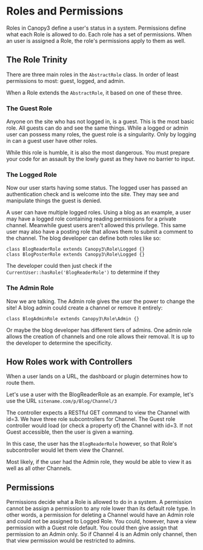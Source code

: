 # Roles and Permissions

Roles in Canopy3 define a user's status in a system. Permissions define what each Role is allowed to do. Each role has a set of permissions. When an user is assigned a Role, the role's permissions apply to them as well.

## The Role Trinity
There are three main roles in the ```AbstractRole``` class. In order of least permissions to most: guest, logged, and admin.

When a Role extends the ```AbstractRole```, it based on one of these three.

### The Guest Role
Anyone on the site who has not logged in, is a guest. This is the most basic role. All guests can do and see the same things. While a logged or admin user can possess many roles, the guest role is a singularity. Only by logging in can a guest user have other roles.

While this role is humble, it is also the most dangerous. You must prepare your code for an assault by the lowly guest as they have no barrier to input.

### The Logged Role
Now our user starts having some status. The logged user has passed an authentication check and is welcome into the site. They may see and manipulate things the guest is denied.

A user can have multiple logged roles. Using a blog as an example, a user may have a logged role containing reading permissions for a private channel.  Meanwhile guest users aren't allowed this privilege. This same user may also have a posting role that allows them to submit a comment to the channel. The blog developer can define both roles like so:
```
class BlogReaderRole extends Canopy3\Role\Logged {}
class BlogPosterRole extends Canopy3\Role\Logged {}
```
The developer could then just check if the ```CurrentUser::hasRole('BlogReaderRole')``` to determine if they

### The Admin Role
Now we are talking. The Admin role gives the user the power to change the site! A blog admin could create a channel or remove it entirely:

```
class BlogAdminRole extends Canopy3\Role\Admin {}
````
Or maybe the blog developer has different tiers of admins. One admin role allows the creation of channels and one role allows their removal. It is up to the developer to determine the specificity.

## How Roles work with Controllers
When a user lands on a URL, the dashboard or plugin determines how to route them.

Let's use a user with the BlogReaderRole as an example. For example, let's use the URL ```sitename.com/p/Blog/Channel/3```

The controller expects a RESTful GET command to view the Channel with id=3.
We have three role subcontrollers for Channel.
The Guest role controller would load (or check a property of) the Channel with id=3.
If not Guest accessible, then the user is given a warning.

In this case, the user has the ```BlogReaderRole``` however, so that Role's subcontroller would let them view the Channel.

Most likely, if the user had the Admin role, they would be able to view it as well as all other Channels.

## Permissions

Permissions decide what a Role is allowed to do in a system. A permission cannot be assign a permission to any role lower than its default role type. In other words, a permission for deleting a Channel would have an Admin role and could not be assigned to Logged Role. You could, however, have a view permission with a Guest role default. You could then give assign that permission to an Admin only. So if Channel 4 is an Admin only channel, then that view permission would be restricted to admins.
